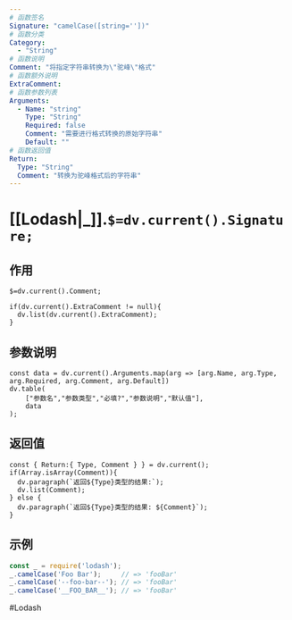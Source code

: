 ```yaml
---
# 函数签名
Signature: "camelCase([string=''])"
# 函数分类
Category:
  - "String"
# 函数说明
Comment: "将指定字符串转换为\"驼峰\"格式"
# 函数额外说明
ExtraComment:
# 函数参数列表
Arguments:
  - Name: "string"
    Type: "String"
    Required: false
    Comment: "需要进行格式转换的原始字符串"
    Default: ""
# 函数返回值
Return:
  Type: "String"
  Comment: "转换为驼峰格式后的字符串"
---
```

# [[Lodash|_]].`$=dv.current().Signature;`
## 作用

`$=dv.current().Comment;`

```dataviewjs
if(dv.current().ExtraComment != null){
  dv.list(dv.current().ExtraComment);
}
```

## 参数说明
```dataviewjs
const data = dv.current().Arguments.map(arg => [arg.Name, arg.Type, arg.Required, arg.Comment, arg.Default])
dv.table(
	["参数名","参数类型","必填?","参数说明","默认值"],
	data
);
```

## 返回值
```dataviewjs
const { Return:{ Type, Comment } } = dv.current();
if(Array.isArray(Comment)){
  dv.paragraph(`返回${Type}类型的结果:`);
  dv.list(Comment);
} else {
  dv.paragraph(`返回${Type}类型的结果: ${Comment}`);
}
```

## 示例
```javascript
const _ = require('lodash');
_.camelCase('Foo Bar');     // => 'fooBar'
_.camelCase('--foo-bar--'); // => 'fooBar'
_.camelCase('__FOO_BAR__'); // => 'fooBar'
```

#Lodash 